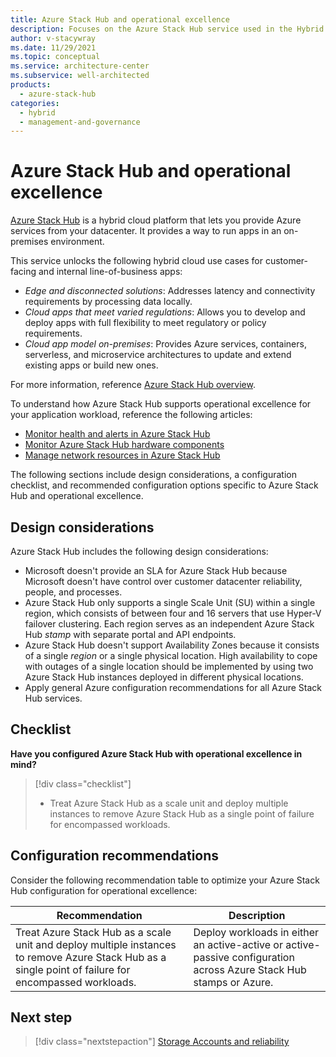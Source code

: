 ```yaml
---
title: Azure Stack Hub and operational excellence
description: Focuses on the Azure Stack Hub service used in the Hybrid solution to provide best-practice, configuration recommendations, and design considerations related to operational excellence.
author: v-stacywray
ms.date: 11/29/2021
ms.topic: conceptual
ms.service: architecture-center
ms.subservice: well-architected
products:
  - azure-stack-hub
categories:
  - hybrid
  - management-and-governance
---
```


# Azure Stack Hub and operational excellence

[Azure Stack Hub](/azure-stack/operator/?view=azs-2102&preserve-view=true) is a hybrid cloud platform that lets you provide Azure services from your datacenter. It provides a way to run apps in an on-premises environment.

This service unlocks the following hybrid cloud use cases for customer-facing and internal line-of-business apps:

- *Edge and disconnected solutions*: Addresses latency and connectivity requirements by processing data locally.
- *Cloud apps that meet varied regulations*: Allows you to develop and deploy apps with full flexibility to meet regulatory or policy requirements.
- *Cloud app model on-premises*: Provides Azure services, containers, serverless, and microservice architectures to update and extend existing apps or build new ones.

For more information, reference [Azure Stack Hub overview](/azure-stack/operator/azure-stack-overview?view=azs-2102&preserve-view=true).

To understand how Azure Stack Hub supports operational excellence for your application workload, reference the following articles:

- [Monitor health and alerts in Azure Stack Hub](/azure-stack/operator/azure-stack-monitor-health?view=azs-2102&preserve-view=true)
- [Monitor Azure Stack Hub hardware components](/azure-stack/operator/azure-stack-hardware-monitoring?view=azs-2102&preserve-view=true)
- [Manage network resources in Azure Stack Hub](/azure-stack/operator/azure-stack-viewing-public-ip-address-consumption?view=azs-2102&preserve-view=true)

The following sections include design considerations, a configuration checklist, and recommended configuration options specific to Azure Stack Hub and operational excellence.

## Design considerations

Azure Stack Hub includes the following design considerations:

- Microsoft doesn't provide an SLA for Azure Stack Hub because Microsoft doesn't have control over customer datacenter reliability, people, and processes.
- Azure Stack Hub only supports a single Scale Unit (SU) within a single region, which consists of between four and 16 servers that use Hyper-V failover clustering. Each region serves as an independent Azure Stack Hub *stamp* with separate portal and API endpoints.
- Azure Stack Hub doesn't support Availability Zones because it consists of a single *region* or a single physical location. High availability to cope with outages of a single location should be implemented by using two Azure Stack Hub instances deployed in different physical locations.
- Apply general Azure configuration recommendations for all Azure Stack Hub services.

## Checklist

**Have you configured Azure Stack Hub with operational excellence in mind?**

> [!div class="checklist"]
> - Treat Azure Stack Hub as a scale unit and deploy multiple instances to remove Azure Stack Hub as a single point of failure for encompassed workloads.

## Configuration recommendations

Consider the following recommendation table to optimize your Azure Stack Hub configuration for operational excellence:

|Recommendation|Description|
|--------------|-----------|
|Treat Azure Stack Hub as a scale unit and deploy multiple instances to remove Azure Stack Hub as a single point of failure for encompassed workloads.|Deploy workloads in either an active-active or active-passive configuration across Azure Stack Hub stamps or Azure.|

## Next step

> [!div class="nextstepaction"]
> [Storage Accounts and reliability](../../storage/storage-accounts/reliability.md)
